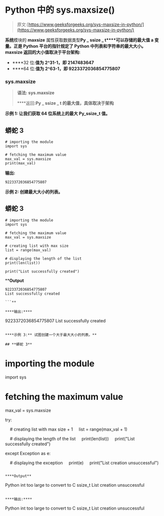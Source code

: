 # Python 中的 sys.maxsize()

> 原文:[https://www.geeksforgeeks.org/sys-maxsize-in-python/](https://www.geeksforgeeks.org/sys-maxsize-in-python/)

**系统**模块的 **maxsize** 属性获取数据类型**Py _ ssize _ t****可以存储的最大值 a 变量。正是 Python 平台的指针规定了 Python 中列表和字符串的最大大小。maxsize 返回的大小值取决于平台架构:**

*   ****32 位:**值为 2^31-1，即 2147483647**
*   ****64 位:**值为 2^63-1，即 9223372036854775807**

### **sys.maxsize**

> ****语法:** sys.maxsize**
> 
> ****返回:**Py _ ssize _ t 的最大值，具体取决于架构**

****示例 1:** 让我们获取 64 位系统上的最大 Py_ssize_t 值。**

## **蟒蛇 3**

```
# importing the module
import sys

# fetching the maximum value
max_val = sys.maxsize
print(max_val)
```

****输出:****

```
9223372036854775807
```

****示例 2:** 创建最大大小的列表。**

## **蟒蛇 3**

```
# importing the module
import sys

# fetching the maximum value
max_val = sys.maxsize

# creating list with max size
list = range(max_val)

# displaying the length of the list
print(len(list))

print("List successfully created")
```

****Output**

```
9223372036854775807
List successfully created

```** 

****输出:****

```
9223372036854775807
List successfully created
```

****示例 3:** 试图创建一个大于最大大小的列表。**

## **蟒蛇 3**

```
# importing the module
import sys

# fetching the maximum value
max_val = sys.maxsize

try:

    # creating list with max size + 1
    list = range(max_val + 1)

    # displaying the length of the list
    print(len(list))
    print("List successfully created")

except Exception as e:

    # displaying the exception
    print(e)
    print("List creation unsuccessful")
```

****Output**

```
Python int too large to convert to C ssize_t
List creation unsuccessful

```** 

****输出:****

```
Python int too large to convert to C ssize_t
List creation unsuccessful
```